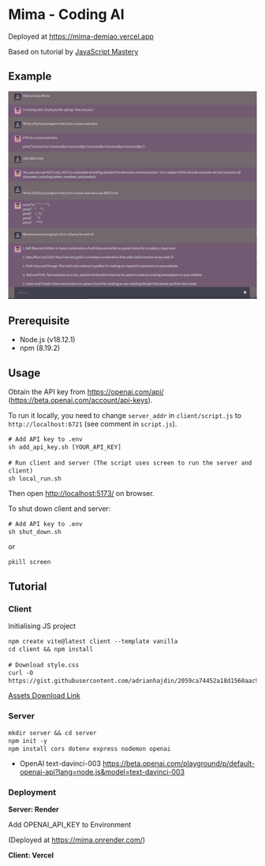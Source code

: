 # Mima - Coding AI

Deployed at <https://mima-demiao.vercel.app>

Based on tutorial by [JavaScript Mastery](https://www.youtube.com/watch?v=2FeymQoKvrk&t=26s&ab_channel=JavaScriptMastery)

## Example

<!-- ![ex1](img/Example1.png) -->
<img src="img/Example1.png" alt="ex1" width="600"/>

## Prerequisite

- Node.js (v18.12.1)
- npm (8.19.2)

## Usage

Obtain the API key from <https://openai.com/api/> (<https://beta.openai.com/account/api-keys>).

To run it locally, you need to change ```server_addr``` in ```client/script.js``` to ```http://localhost:6721``` (see comment in ```script.js```).

``` shell
# Add API key to .env
sh add_api_key.sh [YOUR_API_KEY]

# Run client and server (The script uses screen to run the server and client)
sh local_run.sh
```

Then open <http://localhost:5173/> on browser.

To shut down client and server:

``` shell
# Add API key to .env
sh shut_down.sh
```
or 

```shell
pkill screen
```

## Tutorial

### Client

Initialising JS project

``` shell
npm create vite@latest client --template vanilla
cd client && npm install

# Download style.css
curl -O  https://gist.githubusercontent.com/adrianhajdin/2059ca74452a18d1560aac9499f58900/raw/c394c330ea4a1e5a9eb4a48b06eaf6668035a436/style.css
```

[Assets Download Link](https://minhaskamal.github.io/DownGit/#/home?url=https://github.com/adrianhajdin/project_openai_codex/tree/main/client/assets)

### Server

``` shell
mkdir server && cd server
npm init -y
npm install cors dotenv express nodemon openai
```

- OpenAI text-davinci-003
<https://beta.openai.com/playground/p/default-openai-api?lang=node.js&model=text-davinci-003>

### Deployment

**Server: Render**

Add OPENAI_API_KEY to Environment

(Deployed at <https://mima.onrender.com/>)

**Client: Vercel**
